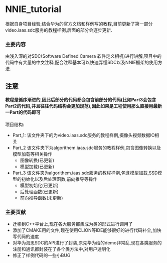 # NNIE_tutorial
根据自身项目经验,结合华为的官方文档和样例写的教程,目前更新了第一部分video.iaas.sdc服务的教程样例,后面的部分会逐步更新.
### 主要内容
由浅入深的对SDC(Software Defined Camera 软件定义相机)进行讲解,项目中的代码中有大量的中文注释,配合注释基本可以快速弄懂SDC以及NNIE框架的使用方法.
## 注意
#### 教程是循序渐进的,因此后部分的代码都会包含前部分的代码(比如Part3会包含Part2的代码,并且往往代码结构会更加规范),因此如果是工程使用那么直接用最新一Part的代码即可

项目结构:
- Part_1: 该文件夹下的为video.iaas.sdc服务的教程样例,摄像头视频数据IO相关
- Part_2 该文件夹下为algorithem.iaas.sdc服务的教程样例,包含图像转换以及模型加载等相关操作
  - 图像转换(已更新)
  - 模型加载(已更新)
- Part_3 该文件夹为algorithem.iaas.sdc服务的教程样例,包含模型加载,SSD模型的初始化以及后处理函数,前向推导等操作
  - 模型初始化(已更新)
  - 后处理函数(已更新)
  - 前向推导函数(未更新)
### 主要贡献
- 迁移到C++平台上,现在各大服务都集成为类的形式进行调用了
- 添加了CMAKE用的文件,现在使用CLION等IDE能够很好的进行代码补全,加快写代码的速度
- 对华为海思SDC的API进行了封装,原先华为给的demo非常乱,现在各类服务的注册和通讯都封装在了各个类方法中,对用户透明化
- 修正了样例代码的一些小BUG



